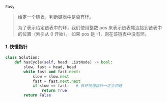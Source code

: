 `Easy`

> 给定一个链表，判断链表中是否有环。
>
> 为了表示给定链表中的环，我们使用整数 pos 来表示链表尾连接到链表中的位置（索引从 0 开始）。 如果 pos 是 -1，则在该链表中没有环。
>

#### 1. 快慢指针

```python
class Solution:
    def hasCycle(self, head: ListNode) -> bool:
        slow, fast = head, head
        while fast and fast.next:
            slow = slow.next
            fast = fast.next.next
            if slow == fast:   # 有环快慢指针一定会相遇
                return True
        return False
```

